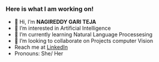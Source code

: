 ### Here is what I am working on!
- 👋 Hi, I’m **NAGIREDDY GARI TEJA**
- 👀 I’m interested in Artificial Intelligence
- 🌱 I’m currently learning Natural Language Processesing
- 💞️ I’m looking to collaborate on Projects computer Vision
- Reach me at [LinkedIn](https://www.linkedin.com/in/teja-nagireddy-gari-784673230/)
-  Pronouns: She/ Her


<!---
NAGIREDDY-GARI-TEJA/NAGIREDDY-GARI-TEJA is a ✨ special ✨ repository because its `README.md` (this file) appears on your GitHub profile.
You can click the Preview link to take a look at your changes.
--->
